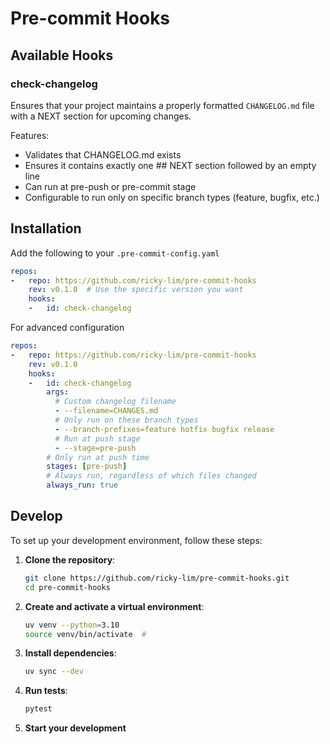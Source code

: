 # Pre-commit Hooks

## Available Hooks

### check-changelog

Ensures that your project maintains a properly formatted `CHANGELOG.md` file with a NEXT section for upcoming changes.

Features:
- Validates that CHANGELOG.md exists
- Ensures it contains exactly one ## NEXT section followed by an empty line
- Can run at pre-push or pre-commit stage
- Configurable to run only on specific branch types (feature, bugfix, etc.)

## Installation

Add the following to your `.pre-commit-config.yaml`

```yaml
repos:
-   repo: https://github.com/ricky-lim/pre-commit-hooks
    rev: v0.1.0  # Use the specific version you want
    hooks:
    -   id: check-changelog
```

For advanced configuration

```yaml
repos:
-   repo: https://github.com/ricky-lim/pre-commit-hooks
    rev: v0.1.0
    hooks:
    -   id: check-changelog
        args:
          # Custom changelog filename
          - --filename=CHANGES.md
          # Only run on these branch types
          - --branch-prefixes=feature hotfix bugfix release
          # Run at push stage
          - --stage=pre-push
        # Only run at push time
        stages: [pre-push]
        # Always run, regardless of which files changed
        always_run: true
```

## Develop

To set up your development environment, follow these steps:

1. **Clone the repository**:
    ```bash
    git clone https://github.com/ricky-lim/pre-commit-hooks.git
    cd pre-commit-hooks
    ```

2. **Create and activate a virtual environment**:
    ```bash
    uv venv --python=3.10
    source venv/bin/activate  #
    ```

3. **Install dependencies**:
    ```bash
    uv sync --dev
    ```

4.  **Run tests**:
    ```bash
    pytest
    ```

5. **Start your development**
